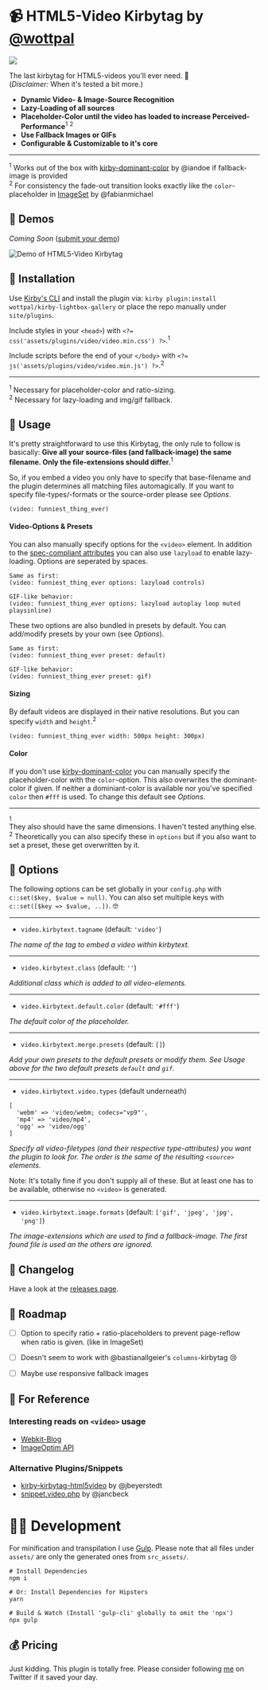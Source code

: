 # 📹 HTML5-Video Kirbytag by [@wottpal](https://twitter.com/wottpal)
![](https://img.shields.io/github/release/wottpal/kirby-video/all.svg)

The last kirbytag for HTML5-videos you'll ever need. 👊
<br>(*Disclaimer:* When it's tested a bit more.)

* **Dynamic Video- & Image-Source Recognition**
* **Lazy-Loading of all sources**
* **Placeholder-Color until the video has loaded to increase Perceived-Performance**<sup>1</sup> <sup>2</sup>
* **Use Fallback Images or GIFs**
* **Configurable & Customizable to it's core**

***

<sup>1</sup> Works out of the box with [kirby-dominant-color](https://github.com/iandoe/kirby-dominant-color) by @iandoe if fallback-image is provided<br>
<sup>2</sup> For consistency the fade-out transition looks exactly like the `color`-placeholder in [ImageSet](https://github.com/fabianmichael/kirby-imageset) by @fabianmichael


## 🐼 Demos

*Coming Soon* ([submit your demo](https://twitter.com/wottpal))

![Demo of HTML5-Video Kirbytag](demo.gif)


## 🐸 Installation

Use [Kirby's CLI](https://github.com/getkirby/cli) and install the plugin via: `kirby plugin:install wottpal/kirby-lightbox-gallery` or place the repo manually under `site/plugins`.

Include styles in your `<head>`) with `<?= css('assets/plugins/video/video.min.css') ?>`.<sup>1</sup>

Include scripts before the end of your `</body>` with `<?= js('assets/plugins/video/video.min.js') ?>`.<sup>2</sup>

*****

<sup>1</sup> Necessary for placeholder-color and ratio-sizing.<br>
<sup>2</sup> Necessary for lazy-loading and img/gif fallback.


## 🐨 Usage
It's pretty straightforward to use this Kirbytag, the only rule to follow is basically: **Give all your source-files (and fallback-image) the same filename. Only the file-extensions should differ.**<sup>1</sup>

So, if you embed a video you only have to specify that base-filename and the plugin determines all matching files automagically. If you want to specify file-types/-formats or the source-order please see *Options*.

```
(video: funniest_thing_ever)
```

#### Video-Options & Presets

You can also manually specify options for the `<video>` element. In addition to the [spec-compliant attributes](https://www.w3schools.com/tags/tag_video.asp) you can also use `lazyload` to enable lazy-loading. Options are seperated by spaces.

```
Same as first:
(video: funniest_thing_ever options: lazyload controls)

GIF-like behavior:
(video: funniest_thing_ever options: lazyload autoplay loop muted playsinline)
```

These two options are also bundled in presets by default. You can add/modify presets by your own (see *Options*).

```
Same as first:
(video: funniest_thing_ever preset: default)

GIF-like behavior:
(video: funniest_thing_ever preset: gif)
```

#### Sizing

By default videos are displayed in their native resolutions. But you can specify `width` and `height`.<sup>2</sup>

```
(video: funniest_thing_ever width: 500px height: 300px)
```

#### Color

If you don't use [kirby-dominant-color](https://github.com/iandoe/kirby-dominant-color) you can manually specify the placeholder-color with the `color`-option. This also overwrites the dominant-color if given. If neither a dominiant-color is available nor you've specified `color` then `#fff` is used. To change this default see *Options*.


*****

<sup>1</sup><br>They also should have the same dimensions. I haven't tested anything else.
<sup>2</sup> Theoretically you can also specify these in `options` but if you also want to set a preset, these get overwritten by it.


## 🦊 Options

The following options can be set globally in your `config.php` with `c::set($key, $value = null)`. You can also set multiple keys with `c::set([$key => $value, ..])`. 🤓


*****

* `video.kirbytext.tagname` (default: `'video'`)

*The name of the tag to embed a video within kirbytext.*

*****

* `video.kirbytext.class` (default: `''`)

*Additional class which is added to all video-elements.*

*****

* `video.kirbytext.default.color` (default: `'#fff'`)

*The default color of the placeholder.*

*****

* `video.kirbytext.merge.presets` (default: `[]`)

*Add your own presets to the default presets or modify them. See Usage above for the two default presets `default` and `gif`.*

*****

* `video.kirbytext.video.types`  (default underneath)

```
[
  'webm' => 'video/webm; codecs="vp9"',
  'mp4' => 'video/mp4',
  'ogg' => 'video/ogg'
]
```

*Specify all video-filetypes (and their respective type-attributes) you want the plugin to look for. The order is the same of the resulting `<source>` elements.*

Note: It's totally fine if you don't supply all of these. But at least one has to be available, otherwise no `<video>` is generated.

*****

* `video.kirbytext.image.formats`  (default: `['gif', 'jpeg', 'jpg', 'png']`)

*The image-extensions which are used to find a fallback-image. The first found file is used an the others are ignored.*



## 🐻 Changelog

Have a look at the [releases page](https://github.com/wottpal/kirby-video/releases).


## 🦁 Roadmap

- [ ] Option to specify ratio + ratio-placeholders to prevent page-reflow when ratio is given. (like in ImageSet)
- [ ] Doesn't seem to work with @bastianallgeier's `columns`-kirbytag 😢
- [ ] Maybe use responsive fallback images


## 🐯 For Reference

### Interesting reads on `<video>` usage

* [Webkit-Blog](https://webkit.org/blog/6784/new-video-policies-for-ios/)
* [ImageOptim API](https://imageoptim.com/api/ungif)

### Alternative Plugins/Snippets

* [kirby-kirbytag-html5video](https://github.com/jbeyerstedt/kirby-kirbytag-html5video) by @jbeyerstedt
* [snippet.video.php](https://gist.github.com/jancbeck/a87c34e4df5b8764efb9) by @jancbeck


# 👨‍💻 Development
For minification and transpilation I use [Gulp](http://gulpjs.com). Please note that all files under `assets/` are only the generated ones from `src_assets/`.

```
# Install Dependencies
npm i

# Or: Install Dependencies for Hipsters
yarn

# Build & Watch (Install 'gulp-cli' globally to omit the 'npx')
npx gulp
```


## 💰‍ Pricing
Just kidding. This plugin is totally free. Please consider following [me](https://twitter.com/wottpal) on Twitter if it saved your day.

